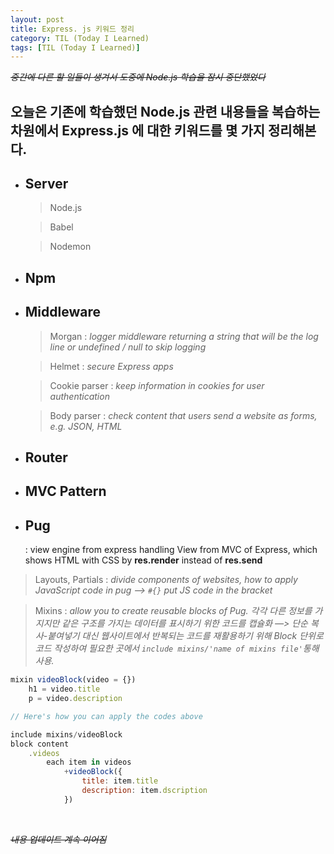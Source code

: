 ```yaml
---
layout: post
title: Express. js 키워드 정리
category: TIL (Today I Learned)
tags: [TIL (Today I Learned)]
---
```


_~~중간에 다른 할 일들이 생겨서 도중에 Node.js 학습을 잠시 중단했었다~~_

## 오늘은 기존에 학습했던 Node.js 관련 내용들을 복습하는 차원에서 **Express.js** 에 대한 키워드를 몇 가지 정리해본다.

- ## Server

  > Node.js

  > Babel

  > Nodemon

- ## Npm

- ## Middleware

  > Morgan : _logger middleware returning a string that will be the log line or undefined / null to skip logging_

  > Helmet : _secure Express apps_

  > Cookie parser : _keep information in cookies for user authentication_

  > Body parser : _check content that users send a website as forms, e.g. JSON, HTML_

- ## Router

- ## MVC Pattern

- ## Pug
  : view engine from express handling View from MVC of Express, which shows HTML with CSS by **res.render** instead of **res.send**

> Layouts, Partials : _divide components of websites, how to apply JavaScript code in pug —> `#{}` put JS code in the bracket_

> Mixins : _allow you to create reusable blocks of Pug. 각각 다른 정보를 가지지만 같은 구조를 가지는 데이터를 표시하기 위한 코드를 캡슐화 —> 단순 복사-붙여넣기 대신 웹사이트에서 반복되는 코드를 재활용하기 위해 Block 단위로 코드 작성하여 필요한 곳에서 `include mixins/'name of mixins file'`통해 사용._

```jsx
mixin videoBlock(video = {})
	h1 = video.title
	p = video.description

// Here's how you can apply the codes above

include mixins/videoBlock
block content
	.videos
		each item in videos
			+videoBlock({
				title: item.title
				description: item.dscription
			})
```

<br>

_~~내용 업데이트 계속 이어짐~~_
